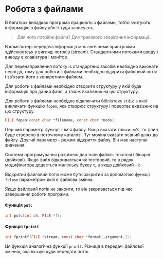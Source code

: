 # Робота з файлами
В багатьох випадках програми працюють з файлами, тобто зчитують інформацію з файлу або її туди записують.

>Для чого потрібні файли? Для тривалого зберігання інформації.

В комп'ютері передача інформації між логічними пристроями здійснюєтсья у вигляді потоків (stream). Стандартними потоками вводу / виводу є клавіатура і монітор.

Для перенаправлення потоку із стандартних засобів необхідно виконати певні дії, тому для роботи з файлами необхідно відкрити файловий потік і зв'язати його з конкретним файлом.

Для роботи з файлами необхідно створити структуру у якій буде інформація про даний файл, а також вказівник на цю структуру.

Для роботи з файлами необхідно підключити бібліотеку `stdio` з якої викликати функцію `fopen`, яка створює структуру і повертає вказівник на цю структуру.

```c
FILE fopen(const char *filename, const char *mode);
```

Перший параметр функції - ім'я файлу. Якщо вказати тільки ім'я, то файл буде створено в поточному каталозі. Тут можна вказати повний шлях до файлу. Другий параметр - режим відкриття файлу. Він має наступні значення.

Система програмування розрізняє два типи файлів: текстові і бінарні (двійкові). Якщо файл відкривається як тествовий, то в рядок модифікатора додається маленьку букву `t`, а якщо двійковий - `b`.

Відкритий файловий потік може бути закритий за допомогою функції `fclose` параметром якої є файлова змінна.

Якщо файловий потік не закрити, то він закривається під час завершення роботи програми.

#### Функція `putc`
```c
int putc(int ch, FILE *f);
```
#### Функція `fprintf`
```c
int fprintf(FILE *stream, const char *format[,argument,]);
```
Ця функція аналогічна функції `printf`. Різниця в передачі файлової змінної, яка вказує куди передати потік.
